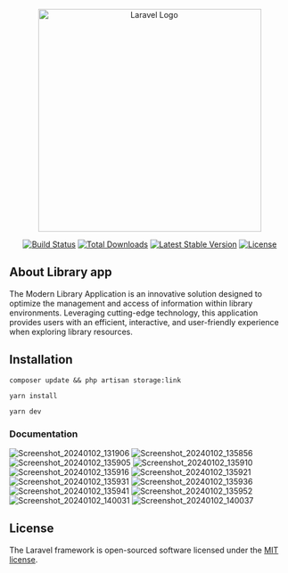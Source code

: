 <p align="center"><a href="https://laravel.com" target="_blank"><img src="https://raw.githubusercontent.com/laravel/art/master/logo-lockup/5%20SVG/2%20CMYK/1%20Full%20Color/laravel-logolockup-cmyk-red.svg" width="400" alt="Laravel Logo"></a></p>

<p align="center">
<a href="https://github.com/laravel/framework/actions"><img src="https://github.com/laravel/framework/workflows/tests/badge.svg" alt="Build Status"></a>
<a href="https://packagist.org/packages/laravel/framework"><img src="https://img.shields.io/packagist/dt/laravel/framework" alt="Total Downloads"></a>
<a href="https://packagist.org/packages/laravel/framework"><img src="https://img.shields.io/packagist/v/laravel/framework" alt="Latest Stable Version"></a>
<a href="https://packagist.org/packages/laravel/framework"><img src="https://img.shields.io/packagist/l/laravel/framework" alt="License"></a>
</p>

## About Library app

The Modern Library Application is an innovative solution designed to optimize the management and access of information within library environments. Leveraging cutting-edge technology, this application provides users with an efficient, interactive, and user-friendly experience when exploring library resources.

## Installation

```
composer update && php artisan storage:link
```
```
yarn install
```
```
yarn dev
```

### Documentation
![Screenshot_20240102_131906](https://github.com/zikrisuanda11/perpustakaan/assets/91446630/df874882-4eb3-49f3-9f14-985ec29ab97a)
![Screenshot_20240102_135856](https://github.com/zikrisuanda11/perpustakaan/assets/91446630/53bde0da-0d59-4cca-8d7b-58b0907a55bf)
![Screenshot_20240102_135905](https://github.com/zikrisuanda11/perpustakaan/assets/91446630/cab3da0d-7181-4cb0-b533-36dcfd73cd61)
![Screenshot_20240102_135910](https://github.com/zikrisuanda11/perpustakaan/assets/91446630/58f51992-020b-4d85-bd35-f9392d552f16)
![Screenshot_20240102_135916](https://github.com/zikrisuanda11/perpustakaan/assets/91446630/aad2bbcf-ee6f-4712-892a-e09025b29ed2)
![Screenshot_20240102_135921](https://github.com/zikrisuanda11/perpustakaan/assets/91446630/2082b076-d6d9-46f0-8173-5cf5c97c5db8)
![Screenshot_20240102_135931](https://github.com/zikrisuanda11/perpustakaan/assets/91446630/28b9cef3-0ca1-41e1-9ee7-97e2e3aa3a4b)
![Screenshot_20240102_135936](https://github.com/zikrisuanda11/perpustakaan/assets/91446630/b1cbc03a-ec4d-4ae9-86a8-cb4205e61dea)
![Screenshot_20240102_135941](https://github.com/zikrisuanda11/perpustakaan/assets/91446630/8d05f0ca-b2f8-4c53-8bd8-2d89ab08946c)
![Screenshot_20240102_135952](https://github.com/zikrisuanda11/perpustakaan/assets/91446630/6f911737-da0c-4665-ae3a-a4f68bf8099f)
![Screenshot_20240102_140031](https://github.com/zikrisuanda11/perpustakaan/assets/91446630/96f04765-74c0-424b-abd4-7d27ce7bcc89)
![Screenshot_20240102_140037](https://github.com/zikrisuanda11/perpustakaan/assets/91446630/91a9d2b1-5c50-4deb-a75c-9ef218b8690d)


## License

The Laravel framework is open-sourced software licensed under the [MIT license](https://opensource.org/licenses/MIT).
